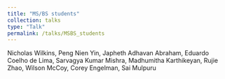 ```yaml
---
title: "MS/BS students"
collection: talks
type: "Talk"
permalink: /talks/MSBS_students
---
```


Nicholas Wilkins, Peng Nien Yin, Japheth Adhavan Abraham, Eduardo Coelho de Lima, Sarvagya Kumar Mishra, Madhumitha Karthikeyan, Rujie Zhao, Wilson McCoy, Corey Engelman, Sai Mulpuru
